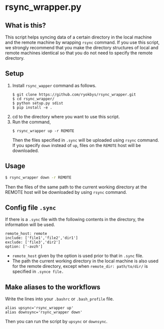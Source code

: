 # rsync_wrapper.py

## What is this?

This script helps syncing data of a certain directory in the local machine and the remote machine by wrapping `rsync` command.
If you use this script, we strongly recommend that you make the directory structures of local and remote machines identical so that you do not need to specify the remote directory.

## Setup

1. Install `rsync_wapper` command as follows.
   ```shell
   $ git clone https://github.com/ryokbys/rsync_wrapper.git
   $ cd rsync_wrapper/
   $ python setup.py sdist
   $ pip install -e .
   ```
2. cd to the directory where you want to use this script.
3. Run the command,
   ```
   $ rsync_wrapper up -r REMOTE
   ```
   Then the files specified in `.sync` will be uploaded using `rsync` command. If you specify `down` instead of `up`, files on the `REMOTE` host will be downloaded.

## Usage

```bash
$ rsync_wrapper down -r REMOTE
```
Then the files of the same path to the current working directory at the REMOTE host will be downloaded by using `rsync` command.

## Config file `.sync`

If there is a `.sync` file with the following contents in the directory, the information will be used.
```
remote_host: remote
include: ['file1','file2','dir1']
exclude: ['file3','dir2']
option: ['-avzh']
```

- `remote_host` given by the option is used prior to that in `.sync` file.
- The path the current working directory in the local machine is also used for the remote directory, except when `remote_dir: path/to/dir/` is specified in `.synce file.`


## Make aliases to the workflows

Write the lines into your `.bashrc` or `.bash_profile` file.
```
alias upsync='rsync_wrapper up'
alias downsync='rsync_wrapper down'
```
Then you can run the script by `upsync` or `downsync`.

